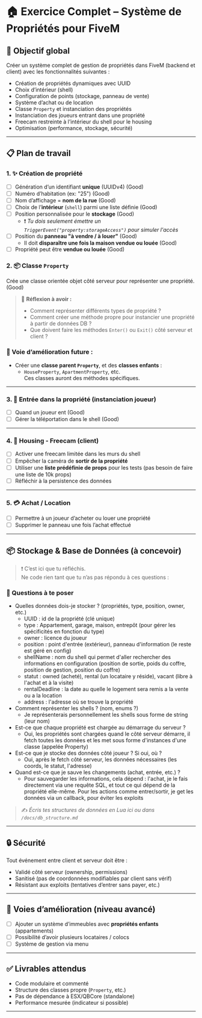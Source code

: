 # 🏠 Exercice Complet – Système de Propriétés pour FiveM

## 🎯 Objectif global

Créer un système complet de gestion de propriétés dans FiveM (backend et client) avec les fonctionnalités suivantes :

- Création de propriétés dynamiques avec UUID
- Choix d’intérieur (shell)
- Configuration de points (stockage, panneau de vente)
- Système d’achat ou de location
- Classe `Property` et instanciation des propriétés
- Instanciation des joueurs entrant dans une propriété
- Freecam restreinte à l’intérieur du shell pour le housing
- Optimisation (performance, stockage, sécurité)

---

## 📋 Plan de travail

### 1. ✨ Création de propriété

- [ ] Génération d’un identifiant **unique** (UUIDv4) (Good)
- [ ] Numéro d’habitation (ex: "25") (Good)
- [ ] Nom d’affichage = **nom de la rue**  (Good)
- [ ] Choix de l’**intérieur** (`shell`) parmi une liste définie (Good)
- [ ] Position personnalisée pour le **stockage** (Good)
  - ❗ *Tu dois seulement émettre un `TriggerEvent("property:storageAccess")` pour simuler l'accès* 
- [ ] Position du **panneau "à vendre / à louer"** (Good)
  - Il doit **disparaître une fois la maison vendue ou louée** (Good)
- [ ] Propriété peut être **vendue ou louée** (Good)

### 2. 📦 Classe `Property`

Crée une classe orientée objet côté serveur pour représenter une propriété. (Good)

> 🧠 **Réflexion à avoir :**
> - Comment représenter différents types de propriété ?
> - Comment créer une méthode propre pour instancier une propriété à partir de données DB ?
> - Que doivent faire les méthodes `Enter()` ou `Exit()` côté serveur et client ?

### 🔧 Voie d’amélioration future :

- Créer une **classe parent `Property`**, et des **classes enfants** :
  - `HouseProperty`, `ApartmentProperty`, etc.  
  Ces classes auront des méthodes spécifiques.

---

### 3. 🚪 Entrée dans la propriété (instanciation joueur)

- [ ] Quand un joueur ent (Good)
- [ ] Gérer la téléportation dans le shell (Good)

---

### 4. 🎥 Housing - Freecam (client)

- [ ] Activer une freecam limitée dans les murs du shell
- [ ] Empêcher la caméra de **sortir de la propriété**
- [ ] Utiliser une **liste prédéfinie de props** pour les tests (pas besoin de faire une liste de 10k props)
- [ ] Réfléchir à la persistence des données

---

### 5. 💳 Achat / Location

- [ ] Permettre à un joueur d’acheter ou louer une propriété
- [ ] Supprimer le panneau une fois l’achat effectué

---

## 📦 Stockage & Base de Données (à concevoir)

> ❗ C’est ici que tu réfléchis.  
> Ne code rien tant que tu n’as pas répondu à ces questions :

### 🤔 Questions à te poser

- Quelles données dois-je stocker ? (propriétés, type, position, owner, etc.)
  - UUID : id de la propriété (clé unique)
  - type : Appartement, garage, maison, entrepôt (pour gérer les spécificités en fonction du type)
  - owner : licence du joueur
  - position : point d'entrée (extérieur), panneau d'information (le reste est géré en config)
  - shellName : nom du shell qui permet d'aller rechercher des informations en configuration (position de sortie, poids du coffre, position de gestion, position du coffre)
  - statut : owned (acheté), rental (un locataire y réside), vacant (libre à l'achat et à la visite)
  - rentalDeadline : la date au quelle le logement sera remis a la vente ou a la location 
  - address : l'adresse où se trouve la propriété
- Comment représenter les shells ? (nom, enums ?)
  - Je représenterais personnellement les shells sous forme de string (leur nom)
- Est-ce que chaque propriété est chargée au démarrage du serveur ?
  - Oui, les propriétés sont chargées quand le côté serveur démarre, il fetch toutes les données et les met sous forme d'instances d'une classe (appelée Property)
- Est-ce que je stocke des données côté joueur ? Si oui, où ?
  - Oui, après le fetch côté serveur, les données nécessaires (les coords, le statut, l'adresse)
- Quand est-ce que je sauve les changements (achat, entrée, etc.) ?
  - Pour sauvegarder les informations, cela dépend : l'achat, je le fais directement via une requête SQL, et tout ce qui dépend de la propriété elle-même. Pour les actions comme entrer/sortir, je get les données via un callback, pour éviter les exploits

> ✍️ _Écris tes structures de données en Lua ici ou dans `/docs/db_structure.md`_
---

## 🔒 Sécurité

Tout événement entre client et serveur doit être :
- Validé côté serveur (ownership, permissions)
- Sanitisé (pas de coordonnées modifiables par client sans vérif)
- Résistant aux exploits (tentatives d’entrer sans payer, etc.)

---

## 🔧 Voies d’amélioration (niveau avancé)

- [ ] Ajouter un système d’immeubles avec **propriétés enfants** (appartements)
- [ ] Possibilité d’avoir plusieurs locataires / colocs
- [ ] Système de gestion via menu

---

## ✅ Livrables attendus

- Code modulaire et commenté
- Structure des classes propre (`Property`, etc.)
- Pas de dépendance à ESX/QBCore (standalone)
- Performance mesurée (indicateur si possible)

---
